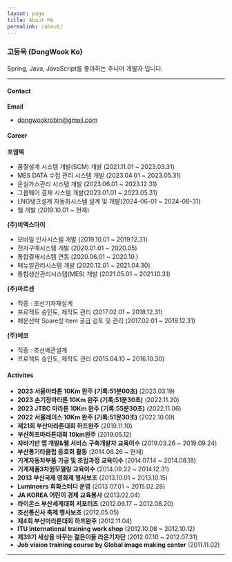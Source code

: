 ```yaml
---
layout: page
title: About Me
permalink: /about/
---
```



### 고동욱 (DongWook Ko)

Spring, Java, JavaScript를 좋아하는 주니어 개발자 입니다.

---

#### Contact
**Email**
  <!-- - kdo1367@gmail.com -->
  - dongwookrobin@gmail.com

<!-- 
#### Education

**동의대학교** (20xx.xx ~ 20xx.xx)
- 경제학전공
 -->

#### Career
**포엠텍**
- 품질설계 시스템 개발(SCM) 개발 (2021.11.01 ~ 2023.03.31)
- MES DATA 수집 관리 시스템 개발 (2023.04.01 ~ 2023.05.31)
- 온실가스관리 시스템 개발 (2023.06.01 ~ 2023.12.31)
- 그룹웨어 결재 시스템 개발(2023.01.01 ~ 2023.05.31)
- LNG탱크설계 자동화시스템 설계 및 개발(2024-06-01 ~ 2024-08-31)
- 웹 개발 (2019.10.01 ~ 현재)

**(주)비엑스아이**
- 모바일 인사시스템 개발 (2019.10.01 ~ 2019.12.31)
- 전자구매시스템 개발  (2020.01.01 ~ 2020.05)
- 통합결재시스템 연동 (2020.06.01 ~ 2020.10.)
- 매뉴얼관리시스템 개발 (2020.12.01 ~ 2021.04.30)
- 통합생산관리시스템(MES) 개발 (2021.05.01 ~ 2021.10.31)

**(주)마르센**
- 직종 : 조선기자재설계
- 프로젝트 승인도, 제작도 관리 (2017.02.01 ~ 2018.12.31)
- 해운선박 Spare성 Item 공급 검토 및 관리 (2017.02.01 ~ 2018.12.31)

**(주)에코**
- 직종 : 조선배관설계
- 프로젝트 승인도, 제작도 관리 (2015.04.10 ~ 2016.10.30)

<!--
#### Certificate
- 컴퓨터활용능력 2급 (취득일자:2013.04.05)
- ATC1급 (취득일자:2014.12.13)
- ATC2급 (취득일자:2014/1/24)
- ACU (취득일자:2014.10.16)
- OPIC IM3 (취득일자:2014.02.28)
- Toeic 점수 <취득일자:2015.03.19)
- 자동차운전면허증 (취득일자:2015.02.05)
-->

<!--
#### Program
*IDE
Eclipse
Visual Studio Code

*DB
SQL Developer
dBeaver

*REPORTING TOOL
AI_REPORT

*OFFICE
Excel
PowerPoint
Note++

*ETC
Github
VisualSVN Server Manager
fileZila Server
fileZila Client
mobaXterm Client
PicPic
-->

#### Activites
- **2023 서울마라톤 10Km 완주 (기록:51분00초)** (2023.03.19)
- **2023 손기정마라톤 10Km 완주 (기록:51분30초)** (2022.11.20)
- **2023 JTBC 마라톤 10Km 완주 (기록:55분30초)** (2022.11.06)
- **2022 서울레이스 10Km 완주 (기록:51분30초)** (2022.10.09)
- **제21회 부산마라톤대회 하프완주** (2019.11.10)
- **부산하프마라톤대회 10km완주** (2019.05.12)
- **자바기반 앱 개발&웹 서비스 구축개발자 교육이수** (2019.03.26 ~ 2019.09.24)
- **부산통기타클럽 동호회 활동** (2014.06.26 ~ 현재)
- **기계자동차부품 가공 및 조립과정 교육이수** (2014.07.14 ~ 2014.08.18)
- **기계제품3차원모델링 교육이수** (2014.09.22 ~ 2014.12.31)
- **2013 부산국제 영화제 행사보조** (2013.10.01 ~ 2013.10.15)
- **Lumineers 회화스터디 운영** (2013 07.01 ~ 2015.02.28)
- **JA KOREA 어린이 경제 교육봉사** (2013.02.04)
- **라이온스 부산세계대회 서포터즈** (2012.06.17 ~ 2012.06.20)
- **조선통신사 축제 행사보조** (2012.05.05)
- **제4회 부산마라톤대회 하프완주** (2012.11.04)
- **ITU International training work shop** (2012.10.08 ~ 2012.10.12)
- **제39기 세상을 바꾸는 젊은이들 라온기자단** (2012.07.10 ~ 2012.07.31)
- **Job vision training course by Global image making center** (2011.11.02)

---
